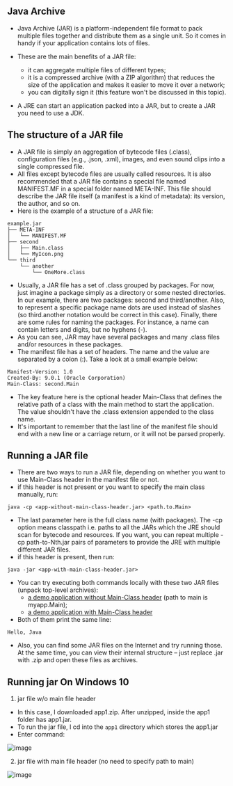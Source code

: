 ## Java Archive
- Java Archive (JAR) is a platform-independent file format to pack multiple files together and distribute them as a single unit. So it comes in handy if your application contains lots of files.
- These are the main benefits of a JAR file:
  - it can aggregate multiple files of different types;
  - it is a compressed archive (with a ZIP algorithm) that reduces the size of the application and makes it easier to move it over a network;
  - you can digitally sign it (this feature won't be discussed in this topic).

- A JRE can start an application packed into a JAR, but to create a JAR you need to use a JDK.

## The structure of a JAR file
- A JAR file is simply an aggregation of bytecode files (.class), configuration files (e.g., .json, .xml), images, and even sound clips into a single compressed file. 
- All files except bytecode files are usually called resources. It is also recommended that a JAR file contains a special file named MANIFEST.MF in a special folder named META-INF. This file should describe the JAR file itself (a manifest is a kind of metadata): its version, the author, and so on.
- Here is the example of a structure of a JAR file:

```
example.jar
├── META-INF
│   └── MANIFEST.MF
├── second
│   ├── Main.class
│   └── MyIcon.png
└── third
    └── another
        └── OneMore.class
```

- Usually, a JAR file has a set of .class grouped by packages. For now, just imagine a package simply as a directory or some nested directories. In our example, there are two packages: second and third/another. Also, to represent a specific package name dots are used instead of slashes (so third.another notation would be correct in this case). Finally, there are some rules for naming the packages. For instance, a name can contain letters and digits, but no hyphens (-).
- As you can see, JAR may have several packages and many .class files and/or resources in these packages.
- The manifest file has a set of headers. The name and the value are separated by a colon (:). Take a look at a small example below:
```
Manifest-Version: 1.0
Created-By: 9.0.1 (Oracle Corporation)
Main-Class: second.Main
```
- The key feature here is the optional header Main-Class that defines the relative path of a class with the main method to start the application. The value shouldn't have the .class extension appended to the class name.
- It's important to remember that the last line of the manifest file should end with a new line or a carriage return, or it will not be parsed properly.

## Running a JAR file
- There are two ways to run a JAR file, depending on whether you want to use Main-Class header in the manifest file or not.
- if this header is not present or you want to specify the main class manually, run:
```
java -cp <app-without-main-class-header.jar> <path.to.Main>
```
- The last parameter here is the full class name (with packages). The -cp option means classpath i.e. paths to all the JARs which the JRE should scan for bytecode and resources. If you want, you can repeat multiple -cp path-to-Nth.jar pairs of parameters to provide the JRE with multiple different JAR files.
- if this header is present, then run:
```
java -jar <app-with-main-class-header.jar>
```
- You can try executing both commands locally with these two JAR files (unpack top-level archives):
  - [a demo application without Main-Class header](https://stepik.org/media/attachments/lesson/123928/app1.zip) (path to main is myapp.Main);
  - [a demo application with Main-Class header](https://stepik.org/media/attachments/lesson/123928/app2.zip)
- Both of them print the same line:
```
Hello, Java
```
- Also, you can find some JAR files on the Internet and try running those. At the same time, you can view their internal structure – just replace .jar with .zip and open these files as archives.

## Running jar On Windows 10

1. jar file w/o main file header
- In this case, I downloaded app1.zip. After unzipped, inside the app1 folder has app1.jar.
- To run the jar file, I cd into the `app1` directory which stores the app1.jar
- Enter command:

![image](https://user-images.githubusercontent.com/92832451/186912899-8c58154c-84dc-4533-a2f1-8af293923757.png)

2. jar file with main file header (no need to specify path to main)

![image](https://user-images.githubusercontent.com/92832451/186914127-5d62f231-4c1d-4cb3-804f-2dd964410e94.png)

